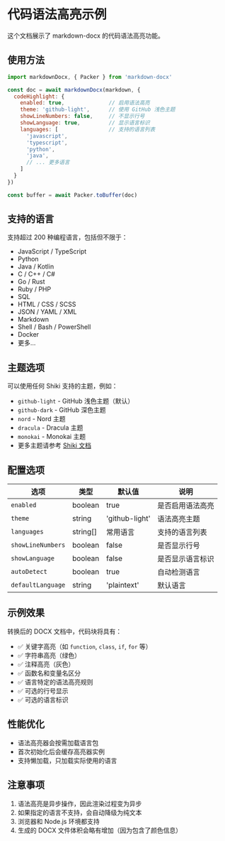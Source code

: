 # 代码语法高亮示例

这个文档展示了 markdown-docx 的代码语法高亮功能。

## 使用方法

```javascript
import markdownDocx, { Packer } from 'markdown-docx'

const doc = await markdownDocx(markdown, {
  codeHighlight: {
    enabled: true,              // 启用语法高亮
    theme: 'github-light',      // 使用 GitHub 浅色主题
    showLineNumbers: false,     // 不显示行号
    showLanguage: true,         // 显示语言标识
    languages: [                // 支持的语言列表
      'javascript',
      'typescript', 
      'python',
      'java',
      // ... 更多语言
    ]
  }
})

const buffer = await Packer.toBuffer(doc)
```

## 支持的语言

支持超过 200 种编程语言，包括但不限于：

- JavaScript / TypeScript
- Python
- Java / Kotlin
- C / C++ / C#
- Go / Rust
- Ruby / PHP
- SQL
- HTML / CSS / SCSS
- JSON / YAML / XML
- Markdown
- Shell / Bash / PowerShell
- Docker
- 更多...

## 主题选项

可以使用任何 Shiki 支持的主题，例如：

- `github-light` - GitHub 浅色主题（默认）
- `github-dark` - GitHub 深色主题
- `nord` - Nord 主题
- `dracula` - Dracula 主题
- `monokai` - Monokai 主题
- 更多主题请参考 [Shiki 文档](https://shiki.matsu.io/themes)

## 配置选项

| 选项 | 类型 | 默认值 | 说明 |
|------|------|--------|------|
| `enabled` | boolean | true | 是否启用语法高亮 |
| `theme` | string | 'github-light' | 语法高亮主题 |
| `languages` | string[] | 常用语言 | 支持的语言列表 |
| `showLineNumbers` | boolean | false | 是否显示行号 |
| `showLanguage` | boolean | false | 是否显示语言标识 |
| `autoDetect` | boolean | true | 自动检测语言 |
| `defaultLanguage` | string | 'plaintext' | 默认语言 |

## 示例效果

转换后的 DOCX 文档中，代码块将具有：

- ✅ 关键字高亮（如 `function`, `class`, `if`, `for` 等）
- ✅ 字符串高亮（绿色）
- ✅ 注释高亮（灰色）
- ✅ 函数名和变量名区分
- ✅ 语言特定的语法高亮规则
- ✅ 可选的行号显示
- ✅ 可选的语言标识

## 性能优化

- 语法高亮器会按需加载语言包
- 首次初始化后会缓存高亮器实例
- 支持懒加载，只加载实际使用的语言

## 注意事项

1. 语法高亮是异步操作，因此渲染过程变为异步
2. 如果指定的语言不支持，会自动降级为纯文本
3. 浏览器和 Node.js 环境都支持
4. 生成的 DOCX 文件体积会略有增加（因为包含了颜色信息）
